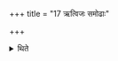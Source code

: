 +++
title = "17 ऋत्विजः समोढाः"

+++

<details><summary>थिते</summary>

17. (While the Soma-heralds declare the intention of the sacrificer to him viz.) "I shall perform an offering or an animal-sacrifice tomorrow" the (chief) priests are brought (by means of a wagon, on the proceeding day).  
</details>
